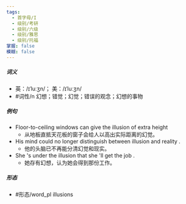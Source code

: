 ```yaml
---
tags:
  - 首字母/I
  - 级别/考研
  - 级别/六级
  - 级别/雅思
  - 级别/托福
掌握: false
模糊: false
---
```

##### 词义
- 英：/ɪˈluːʒn/； 美：/ɪˈluːʒn/
- #词性/n  幻想；错觉；幻觉；错误的观念；幻想的事物
##### 例句
- Floor-to-ceiling windows can give the illusion of extra height
	- 从地板直抵天花板的窗子会给人以高出实际距离的幻觉。
- His mind could no longer distinguish between illusion and reality .
	- 他的头脑已不再能分清幻觉和现实。
- She 's under the illusion that she 'll get the job .
	- 她存有幻想，认为她会得到那份工作。
##### 形态
- #形态/word_pl illusions
